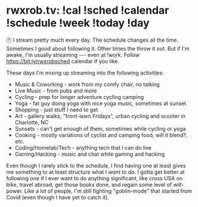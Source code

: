 # rwxrob.tv: !cal !sched !calendar !schedule !week !today !day

🕐 I stream pretty much every day. The schedule changes all the time. Sometimes I good about following it. Other times the throw it out. But if I'm awake, I'm usually streaming --- even at !work. Follow https://bit.ly/rwxrobsched calendar if you like.

These days I'm mixing up streaming into the following activities:

* Music & Coworking - work from my comfy chair, no talking
* Live Music - from pubs and more
* Cycling - prep for longer adventure cycling camping
* Yoga - fat guy doing yoga with nice yoga music, sometimes at sunset
* Shopping - just stuff I need to get
* Art - gallery walks, "front-lawn Fridays", urban cycling and scooter in Charlotte, NC
* Sunsets - can't get enough of them, sometimes while cycling or yoga
* Cooking - mostly variations of cyclist and camping food, will it blend?, etc.
* Coding/Homelab/Tech - anything tech that I can do live
* Gaming/Hacking - music and chat while gaming and hacking

Even though I rarely stick to the schedule, I find having one at least gives me something to at least structure what I *want* to do. I gotta get better at following one if I ever want to do anything significant, like cross USA on bike, travel abroad, get those books done, and regain some level of will-power. Like a lot of people, I'm still fighting "goblin-mode" that started from Covid (even though I have yet to catch it).


